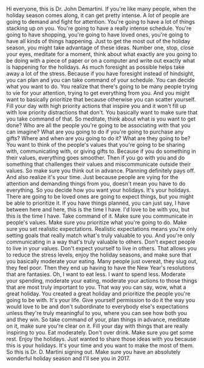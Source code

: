  Hi everyone, this is Dr. John Demartini. If you're like many people, when the holiday season comes along, it can get pretty intense. A lot of people are going to demand and fight for attention. You're going to have a lot of things stacking up on you. You're going to have a really intense schedule. You're going to have shopping, you're going to have loved ones, you're going to have all kinds of things happening. Just to get the most out of the holiday season, you might take advantage of these ideas. Number one, stop, close your eyes, meditate for a moment, think about what exactly are you going to be doing with a piece of paper or on a computer and write out exactly what is happening for the holidays. As much foresight as possible helps take away a lot of the stress. Because if you have foresight instead of hindsight, you can plan and you can take command of your schedule. You can decide what you want to do. You realize that there's going to be many people trying to vie for your attention, trying to get everything from you. And you might want to basically prioritize that because otherwise you can scatter yourself. Fill your day with high priority actions that inspire you and it won't fill up with low priority distractions that don't. You basically want to make sure that you take command of that. So meditate, think about what is you want to get done? Who are all the people you're going to be associating with that you can imagine? What are you going to do if you're going to purchase any gifts? Where and when are you going to do it? What are they going to be? You want to think of the people's values that you're going to be sharing with, communicating with, or giving gifts to. Because if you do something in their values, everything goes smoother. Then if you go with you and do something that challenges their values and miscommunicate outside their values. So make sure you think out in advance. Planning definitely pays off. And also realize it's your time. Just because people are vying for the attention and demanding things from you, doesn't mean you have to do everything. So you decide how you want your holidays. It's your holidays. There are going to be loved ones are going to expect things, but you might be able to prioritize it. If you have things planned, you can just say, I have between here and here, this is the time I have. I'd love to be with you, but this is the time I have. Take command of it. Make sure you communicate in people's values. Make sure you prioritize what you're going to do. Make sure you set realistic expectations. Realistic expectations means you're only setting goals that really match what's truly valuable to you. And you're only communicating in a way that's truly valuable to others. Don't expect people to live in your values. Don't expect yourself to live in others. That allows you to reduce the stress levels, enjoy the holiday seasons, and make sure that you basically moderate your eating. Many people just overeat, they slug out, they feel poor. Then they end up having to have the New Year's resolutions that are fantasies. Oh, I want to eat less. I want to spend less. Moderate your spending, moderate your eating, moderate your actions to those things that are most truly important to you. That way you can say, wow, what a great holiday. You created a great holiday and prioritize the people you're going to be with. It's your life. Give yourself permission to do it the way you would love to be and don't subordinate to everybody else's expectations unless they're truly meaningful to you, where you can see how both you and they win. So take command of your, plan things in advance, meditate on it, make sure you're clear on it. Fill your day with things that are really inspiring to you. Eat moderately. Don't over drink. Make sure you get some rest. Enjoy the holidays. Just wanted to share those ideas with you because this is your holidays. It's your time and you want to make the most of them. So this is Dr. D. Martini signing out. Make sure you have an absolutely wonderful holiday season and I'll see you in 2017.
